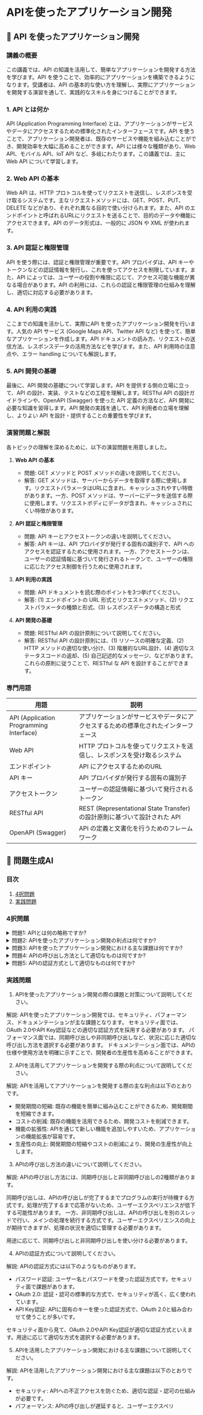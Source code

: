 # APIを使ったアプリケーション開発

## 📝 API を使ったアプリケーション開発

<a id="introduction"></a>
### 講義の概要

この講義では、API の知識を活用して、簡単なアプリケーションを開発する方法を学びます。API を使うことで、効率的にアプリケーションを構築できるようになります。受講者は、API の基本的な使い方を理解し、実際にアプリケーションを開発する演習を通して、実践的なスキルを身につけることができます。

<a id="topic1"></a>
### 1. API とは何か

API (Application Programming Interface) とは、アプリケーションがサービスやデータにアクセスするための標準化されたインターフェースです。API を使うことで、アプリケーション開発者は、既存のサービスや機能を組み込むことができ、開発効率を大幅に高めることができます。API には様々な種類があり、Web API、モバイル API、IoT API など、多岐にわたります。この講義では、主に Web API について学習します。

<a id="topic2"></a>
### 2. Web API の基本

Web API は、HTTP プロトコルを使ってリクエストを送信し、レスポンスを受け取るシステムです。主なリクエストメソッドには、GET、POST、PUT、DELETE などがあり、それぞれ異なる目的で使い分けられます。また、API のエンドポイントと呼ばれるURLにリクエストを送ることで、目的のデータや機能にアクセスできます。API のデータ形式は、一般的に JSON や XML が使われます。

<a id="topic3"></a>
### 3. API 認証と権限管理

API を使う際には、認証と権限管理が重要です。API プロバイダは、API キーやトークンなどの認証情報を発行し、これを使ってアクセスを制限しています。また、API によっては、ユーザーの役割や権限に応じて、アクセス可能な機能が異なる場合があります。API の利用には、これらの認証と権限管理の仕組みを理解し、適切に対応する必要があります。

<a id="topic4"></a>
### 4. API 利用の実践

ここまでの知識を活かして、実際にAPI を使ったアプリケーション開発を行います。人気の API サービス (Google Maps API、Twitter API など) を使って、簡単なアプリケーションを作成します。API ドキュメントの読み方、リクエストの送信方法、レスポンスデータの活用方法などを学びます。また、API 利用時の注意点や、エラー handling についても解説します。

<a id="topic5"></a>
### 5. API 開発の基礎

最後に、API 開発の基礎について学習します。API を提供する側の立場に立って、API の設計、実装、テストなどの工程を理解します。RESTful API の設計ガイドラインや、OpenAPI (Swagger) を使った API 定義の方法など、API 開発に必要な知識を習得します。API 開発の実践を通して、API 利用者の立場を理解し、よりよい API を設計・提供することの重要性を学びます。

<a id="exercises"></a>
### 演習問題と解説

各トピックの理解を深めるために、以下の演習問題を用意しました。

1. **Web API の基本**
   - 問題: GET メソッドと POST メソッドの違いを説明してください。
   - 解答: GET メソッドは、サーバーからデータを取得する際に使用します。リクエストパラメータはURLに含まれ、キャッシュされやすい特徴があります。一方、POST メソッドは、サーバーにデータを送信する際に使用します。リクエストボディにデータが含まれ、キャッシュされにくい特徴があります。

2. **API 認証と権限管理**
   - 問題: API キーとアクセストークンの違いを説明してください。
   - 解答: API キーは、API プロバイダが発行する固有の識別子で、API へのアクセスを認証するために使用されます。一方、アクセストークンは、ユーザーの認証情報に基づいて発行されるトークンで、ユーザーの権限に応じたアクセス制御を行うために使用されます。

3. **API 利用の実践**
   - 問題: API ドキュメントを読む際のポイントを3つ挙げてください。
   - 解答: (1) エンドポイントの URL 形式とリクエストメソッド、(2) リクエストパラメータの種類と形式、(3) レスポンスデータの構造と形式

4. **API 開発の基礎**
   - 問題: RESTful API の設計原則について説明してください。
   - 解答: RESTful API の設計原則には、(1) リソースの明確な定義、(2) HTTP メソッドの適切な使い分け、(3) 階層的なURL設計、(4) 適切なステータスコードの返却、(5) 自己記述的なメッセージ、などがあります。これらの原則に従うことで、RESTful な API を設計することができます。

<a id="glossary"></a>
### 専門用語

| 用語 | 説明 |
| --- | --- |
| API (Application Programming Interface) | アプリケーションがサービスやデータにアクセスするための標準化されたインターフェース |
| Web API | HTTP プロトコルを使ってリクエストを送信し、レスポンスを受け取るシステム |
| エンドポイント | API にアクセスするためのURL |
| API キー | API プロバイダが発行する固有の識別子 |
| アクセストークン | ユーザーの認証情報に基づいて発行されるトークン |
| RESTful API | REST (Representational State Transfer) の設計原則に基づいて設計された API |
| OpenAPI (Swagger) | API の定義と文書化を行うためのフレームワーク |

## 📝 問題生成AI

<a id="introduction"></a>
### 目次
1. [4択問題](#multiple-choice)
2. [実践問題](#practice-problems)

<a id="multiple-choice"></a>
### 4択問題

<details>
<summary>問題1: APIとは何の略称ですか?</summary>

- a. Application Programming Interaction
- b. Application Programming Interface
- c. Application Process Integration
- d. Application Process Interaction

<details>
<summary>回答と解説</summary>

回答: b. Application Programming Interface

APIとは「Application Programming Interface」の略称で、アプリケーションプログラム間で情報をやり取りするためのインターフェースのことを指します。
</details>
</details>

<details>
<summary>問題2: APIを使ったアプリケーション開発の利点は何ですか?</summary>

- a. 開発期間が長くなる
- b. コストがかかる
- c. 機能拡張が難しい
- d. 生産性の向上

<details>
<summary>回答と解説</summary>

回答: d. 生産性の向上

APIを活用することで、既存の機能を簡単に組み込むことができるため、開発期間の短縮や開発コストの削減など、生産性の向上が期待できます。
</details>
</details>

<details>
<summary>問題3: APIを使ったアプリケーション開発における主な課題は何ですか?</summary>

- a. セキュリティ
- b. パフォーマンス
- c. ドキュメンテーション
- d. a, b, c全てが正解

<details>
<summary>回答と解説</summary>

回答: d. a, b, c全てが正解

APIを使ったアプリケーション開発では、セキュリティ、パフォーマンス、ドキュメンテーションが主な課題となります。APIの設計や実装、運用に際してはこれらの点に十分注意を払う必要があります。
</details>
</details>

<details>
<summary>問題4: APIの呼び出し方法として適切なものは何ですか?</summary>

- a. 同期呼び出し
- b. 非同期呼び出し
- c. a, bどちらも正解
- d. a, bどちらも誤り

<details>
<summary>回答と解説</summary>

回答: c. a, bどちらも正解

APIの呼び出し方法には、同期呼び出しと非同期呼び出しの2種類があります。用途に応じて適切な方法を選択する必要があります。
</details>
</details>

<details>
<summary>問題5: APIの認証方式として適切なものは何ですか?</summary>

- a. パスワード認証
- b. OAuth 2.0
- c. API Key認証
- d. b, c

<details>
<summary>回答と解説</summary>

回答: d. b, c

APIの認証方式には、パスワード認証、OAuth 2.0、API Key認証などがあります。セキュリティ面から見て、OAuth 2.0やAPI Key認証が適切な方法といえます。
</details>
</details>

<a id="practice-problems"></a>
### 実践問題

1. APIを使ったアプリケーション開発の際の課題と対策について説明してください。

解説:
APIを使ったアプリケーション開発では、セキュリティ、パフォーマンス、ドキュメンテーションが主な課題となります。
セキュリティ面では、OAuth 2.0やAPI Key認証などの適切な認証方式を採用する必要があります。
パフォーマンス面では、同期呼び出しや非同期呼び出しなど、状況に応じた適切な呼び出し方法を選択する必要があります。
ドキュメンテーション面では、APIの仕様や使用方法を明確に示すことで、開発者の生産性を高めることができます。

2. APIを活用してアプリケーションを開発する際の利点について説明してください。

解説:
APIを活用してアプリケーションを開発する際の主な利点は以下のとおりです。

- 開発期間の短縮: 既存の機能を簡単に組み込むことができるため、開発期間を短縮できます。
- コストの削減: 既存の機能を活用できるため、開発コストを削減できます。
- 機能の拡張性: APIを通じて新しい機能を追加しやすいため、アプリケーションの機能拡張が容易です。
- 生産性の向上: 開発期間の短縮やコストの削減により、開発の生産性が向上します。

3. APIの呼び出し方法の違いについて説明してください。

解説:
APIの呼び出し方法には、同期呼び出しと非同期呼び出しの2種類があります。

同期呼び出しは、APIの呼び出しが完了するまでプログラムの実行が待機する方式です。処理が完了するまで応答がないため、ユーザーエクスペリエンスが低下する可能性があります。
一方、非同期呼び出しは、APIの呼び出しを別のスレッドで行い、メインの処理を続行する方式です。ユーザーエクスペリエンスの向上が期待できますが、処理の状況を適切に管理する必要があります。

用途に応じて、同期呼び出しと非同期呼び出しを使い分ける必要があります。

4. APIの認証方式について説明してください。

解説:
APIの認証方式には以下のようなものがあります。

- パスワード認証: ユーザー名とパスワードを使った認証方式です。セキュリティ面で課題があります。
- OAuth 2.0: 認証・認可の標準的な方式で、セキュリティが高く、広く使われています。
- API Key認証: APIに固有のキーを使った認証方式で、OAuth 2.0と組み合わせて使うことが多いです。

セキュリティ面から見て、OAuth 2.0やAPI Key認証が適切な認証方式といえます。用途に応じて適切な方式を選択する必要があります。

5. APIを活用したアプリケーション開発における主な課題について説明してください。

解説:
APIを活用したアプリケーション開発における主な課題は以下のとおりです。

- セキュリティ: APIへの不正アクセスを防ぐため、適切な認証・認可の仕組みが必要です。
- パフォーマンス: APIの呼び出しが遅延すると、ユーザーエクスペリ